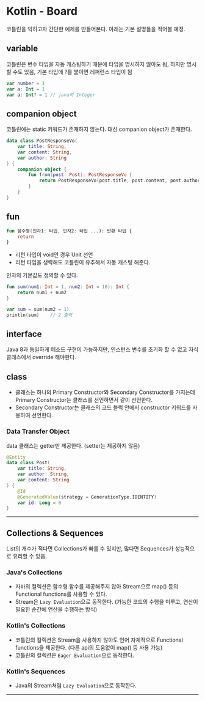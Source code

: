 # Kotlin - Board
코틀린을 익히고자 간단한 예제를 만들어본다.
아래는 기본 설명들을 적어볼 예정.

## variable
코틀린은 변수 타입을 자동 캐스팅하기 때문에 타입을 명시하지 않아도 됨, 하지만 명시할 수도 있음, 기본 타입에 ?를 붙이면 레퍼런스 타입이 됨
```kotlin
var number = 1
var a: Int = 1
var a: Int? = 1 // java의 Integer
```

## companion object
코틀린에는 static 키워드가 존재하지 않는다. 대신 companion object가 존재한다.
```kotlin
data class PostResponseVo(
    var title: String,
    var content: String,
    var author: String
) {
    companion object {
        fun from(post: Post): PostResponseVo {
            return PostResponseVo(post.title, post.content, post.author)
        }
    }
}
```

## fun
```kotlin
fun 함수명(인자1: 타입, 인자2: 타입 ...): 반환 타입 {
    return 
}
```
* 리턴 타입이 void인 경우 Unit 선언
* 리턴 타입을 생략해도 코틀린이 유추해서 자동 캐스팅 해준다.

인자의 기본값도 정의할 수 있다.
```kotlin
fun sum(num1: Int = 1, num2: Int = 10): Int {
    return num1 + num2
}

var sum = sum(num2 = 1)
println(sum)    // 2 출력
```

## interface
Java 8과 동일하게 메소드 구현이 가능하지만, 인스턴스 변수를 초기화 할 수 없고 자식 클래스에서 override 해야한다.

## class
* 클래스는 하나의 Primary Constructor와 Secondary Constructor를 가지는데 Primary Constructor는 클래스를 선언하면서 같이 선언한다.
* Secondary Constructor는 클래스의 코드 블럭 안에서 constructor 키워드를 사용하여 선언한다.

### Data Transfer Object
data 클래스는 getter만 제공한다. (setter는 제공하지 않음)
```kotlin
@Entity
data class Post(
    var title: String,
    var author: String,
    var content: String
) {
    @Id
    @GeneratedValue(strategy = GenerationType.IDENTITY)
    var id: Long = 0
}
```

---

## Collections & Sequences
List의 개수가 적다면 Collections가 빠를 수 있지만, 많다면 Sequences가 성능적으로 유리할 수 있음.

### Java's Collections
* 자바의 컬렉션은 함수형 함수를 제공해주지 않아 Stream으로 map() 등의 Functional functions를 사용할 수 있다.
* Stream은 ```Lazy Evaluation```으로 동작한다. (가능한 코드의 수행을 미루고, 연산이 필요한 순간에 연산을 수행하는 방식)

### Kotlin's Collections
* 코틀린의 컬렉션은 Stream을 사용하지 않아도 언어 자체적으로 Functional functions을 제공한다. (다른 api의 도움없이 map() 등 사용 가능)
* 코틀린의 컬렉션은 ```Eager Evaluation```으로 동작한다.

### Kotlin's Sequences
* Java의 Stream처럼 ```Lazy Evaluation```으로 동작한다.

---


